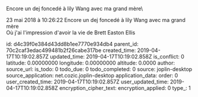 Encore un dej foncedé à lily Wang avec ma grand mère\

23 mai 2018 à 10:26:22
Encore un dej foncedé à lily Wang avec ma grand mère\
Où j\'ai l\'impression d\'avoir la vie de Brett Easton Ellis


id: d4c39f0e384d43dd8b1ee7770e934db4
parent_id: 70c2caf3edac499481b2f26cabe317be
created_time: 2019-04-17T10:19:02.857Z
updated_time: 2019-04-17T10:19:02.858Z
is_conflict: 0
latitude: 0.00000000
longitude: 0.00000000
altitude: 0.0000
author: 
source_url: 
is_todo: 0
todo_due: 0
todo_completed: 0
source: joplin-desktop
source_application: net.cozic.joplin-desktop
application_data: 
order: 0
user_created_time: 2019-04-17T10:19:02.857Z
user_updated_time: 2019-04-17T10:19:02.858Z
encryption_cipher_text: 
encryption_applied: 0
type_: 1
